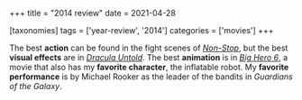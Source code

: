 +++
title = "2014 review"
date = 2021-04-28

[taxonomies]
tags = ['year-review', '2014']
categories = ['movies']
+++

The best **action** can be found in the fight scenes of *[Non-Stop]*, but
the best **visual effects** are in *[Dracula Untold]*. The best
**animation** is in *[Big Hero 6]*, a movie that also has my **favorite
character**, the inflatable robot.
My **favorite performance** is by Michael Rooker as the leader of the
bandits in *Guardians of the Galaxy*.

[Non-Stop]: @/non-stop.md
[Dracula Untold]: @/dracula-untold.md
[Big Hero 6]: @/big-hero-6.md
